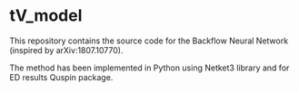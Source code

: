 # tV_model


This repository contains the source code for the Backflow Neural Network (inspired by arXiv:1807.10770).

The method has been implemented in Python using Netket3 library and for ED results Quspin package.
